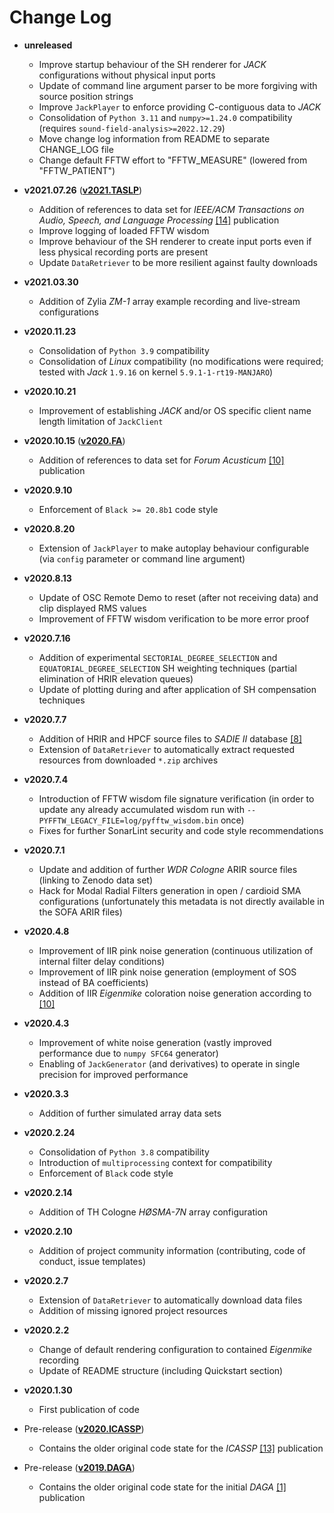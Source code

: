 # Change Log

* __unreleased__
  * Improve startup behaviour of the SH renderer for _JACK_ configurations without physical input ports
  * Update of command line argument parser to be more forgiving with source position strings
  * Improve `JackPlayer` to enforce providing C-contiguous data to _JACK_
  * Consolidation of `Python 3.11` and `numpy>=1.24.0` compatibility (requires `sound-field-analysis>=2022.12.29`)
  * Move change log information from README to separate CHANGE_LOG file
  * Change default FFTW effort to "FFTW_MEASURE" (lowered from "FFTW_PATIENT")

* __v2021.07.26__ ([__v2021.TASLP__](https://github.com/AppliedAcousticsChalmers/ReTiSAR/releases/tag/v2021.TASLP))
  * Addition of references to data set for _IEEE/ACM Transactions on Audio, Speech, and Language Processing_ [[14]](README.md#references) publication
  * Improve logging of loaded FFTW wisdom
  * Improve behaviour of the SH renderer to create input ports even if less physical recording ports are present
  * Update `DataRetriever` to be more resilient against faulty downloads
* __v2021.03.30__
  * Addition of Zylia _ZM-1_ array example recording and live-stream configurations
* __v2020.11.23__
  * Consolidation of `Python 3.9` compatibility
  * Consolidation of _Linux_ compatibility (no modifications were required; tested with _Jack_ `1.9.16` on kernel `5.9.1-1-rt19-MANJARO`)
* __v2020.10.21__
  * Improvement of establishing _JACK_ and/or OS specific client name length limitation of `JackClient`
* __v2020.10.15__ ([__v2020.FA__](https://github.com/AppliedAcousticsChalmers/ReTiSAR/releases/tag/v2020.FA))
  * Addition of references to data set for _Forum Acusticum_ [[10]](README.md#references) publication
* __v2020.9.10__
  * Enforcement of `Black >= 20.8b1` code style
* __v2020.8.20__
  * Extension of `JackPlayer` to make autoplay behaviour configurable (via `config` parameter or command line argument)
* __v2020.8.13__
  * Update of OSC Remote Demo to reset (after not receiving data) and clip displayed RMS values
  * Improvement of FFTW wisdom verification to be more error proof
* __v2020.7.16__
  * Addition of experimental `SECTORIAL_DEGREE_SELECTION` and `EQUATORIAL_DEGREE_SELECTION` SH weighting techniques (partial elimination of HRIR elevation queues)
  * Update of plotting during and after application of SH compensation techniques
* __v2020.7.7__
  * Addition of HRIR and HPCF source files to _SADIE II_ database [[8]](README.md#references)
  * Extension of `DataRetriever` to automatically extract requested resources from downloaded `*.zip` archives
* __v2020.7.4__
  * Introduction of FFTW wisdom file signature verification (in order to update any already accumulated wisdom run with `--PYFFTW_LEGACY_FILE=log/pyfftw_wisdom.bin` once)
  * Fixes for further SonarLint security and code style recommendations
* __v2020.7.1__
  * Update and addition of further _WDR Cologne_ ARIR source files (linking to Zenodo data set)
  * Hack for Modal Radial Filters generation in open / cardioid SMA configurations (unfortunately this metadata is not directly available in the SOFA ARIR files)
* __v2020.4.8__
  * Improvement of IIR pink noise generation (continuous utilization of internal filter delay conditions)
  * Improvement of IIR pink noise generation (employment of SOS instead of BA coefficients)
  * Addition of IIR _Eigenmike_ coloration noise generation according to [[10]](README.md#references)
* __v2020.4.3__
  * Improvement of white noise generation (vastly improved performance due to `numpy SFC64` generator)
  * Enabling of `JackGenerator` (and derivatives) to operate in single precision for improved performance
* __v2020.3.3__
  * Addition of further simulated array data sets
* __v2020.2.24__
  * Consolidation of `Python 3.8` compatibility
  * Introduction of `multiprocessing` context for compatibility
  * Enforcement of `Black` code style
* __v2020.2.14__
  * Addition of TH Cologne _HØSMA-7N_ array configuration
* __v2020.2.10__
  * Addition of project community information (contributing, code of conduct, issue templates)
* __v2020.2.7__
  * Extension of `DataRetriever` to automatically download data files
  * Addition of missing ignored project resources
* __v2020.2.2__
  * Change of default rendering configuration to contained _Eigenmike_ recording
  * Update of README structure (including Quickstart section)
* __v2020.1.30__
  * First publication of code

* Pre-release ([__v2020.ICASSP__](https://github.com/AppliedAcousticsChalmers/ReTiSAR/releases/tag/v2020.ICASSP))
  * Contains the older original code state for the _ICASSP_ [[13]](README.md#references) publication
* Pre-release ([__v2019.DAGA__](https://github.com/AppliedAcousticsChalmers/ReTiSAR/releases/tag/v2019.DAGA))
  * Contains the older original code state for the initial _DAGA_ [[1]](README.md#references) publication
